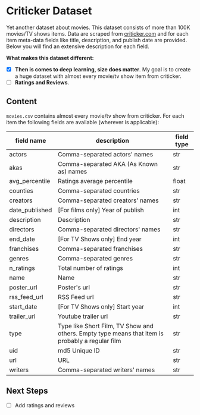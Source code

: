 # Criticker Dataset

Yet another dataset about movies. This dataset consists of more than 100K movies/TV shows items. Data are scraped from [criticker.com]() and for each item meta-data fields like title, description, and publish date are provided. Below you will find an extensive description for each field.

**What makes this dataset different:**

 * [x] **Then is comes to deep learning, size does matter**. My goal is to create a huge dataset with almost every movie/tv show item from criticker.
 * [ ] **Ratings and Reviews**.

## Content

`movies.csv` contains almost every movie/tv show from criticker. For each item the following fields are available (wherever is applicable):


| field name | description | field type |
|-------|-------------|------------|
| actors  | Comma-separated actors' names | str |
| akas  | Comma-separated AKA (As Known as) names | str |
| avg_percentile  | Ratings average percentile | float |
| counties  | Comma-separated countries | str |
| creators  | Comma-separated creators' names | str |
| date_published  | \[For films only\] Year of publish | int |
| description  | Description | str |
| directors  | Comma-separated directors' names | str |
| end_date  | \[For TV Shows only\] End year | int |
| franchises  | Comma-separated franchises | str |
| genres  | Comma-separated genres | str |
| n_ratings  | Total number of ratings | int |
| name  | Name | str |
| poster_url  | Poster's url | str |
| rss_feed_url  | RSS Feed url | str |
| start_date  | \[For TV Shows only\] Start year | int |
| trailer_url  | Youtube trailer url | str |
| type  | Type like Short Film, TV Show and others. Empty type means that item is probably a regular film | str |
| uid  | md5 Unique ID | str |
| url  | URL | str |
| writers  | Comma-separated writers' names | str | 

## Next Steps

 * [ ] Add ratings and reviews
  